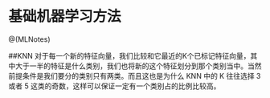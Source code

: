 # 基础机器学习方法
@(MLNotes)

##KNN
对于每一个新的特征向量，我们比较和它最近的K个已标记特征向量，其中大于一半的特征是什么类别，我们也将新的这个特征划分到那个类别当中。当然前提条件是我们要分的类别只有两类。而且这也是为什么 KNN 中的 K 往往选择 3 或者 5 这类的奇数，这样可以保证一定有一个类别占的比例比较高。
